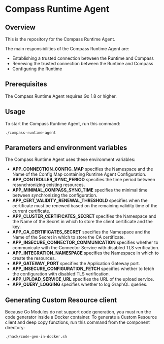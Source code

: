 # Compass Runtime Agent

## Overview

This is the repository for the Compass Runtime Agent.

The main responsibilities of the Compass Runtime Agent are:
- Establishing a trusted connection between the Runtime and Compass
- Renewing the trusted connection between the Runtime and Compass
- Configuring the Runtime


## Prerequisites

The Compass Runtime Agent requires Go 1.8 or higher.

## Usage

To start the Compass Runtime Agent, run this command:

```
./compass-runtime-agent
```

## Parameters and environment variables

The Compass Runtime Agent uses these environment variables:
- **APP_CONNECTION_CONFIG_MAP** specifies the Namespace and the Name of the Config Map containing Runtime Agent Configuration. 
- **APP_CONTROLLER_SYNC_PERIOD** specifies the time period between resynchronizing existing resources.
- **APP_MINIMAL_COMPASS_SYNC_TIME** specifies the minimal time between synchronizing the configuration.
- **APP_CERT_VALIDITY_RENEWAL_THRESHOLD** specifies when the certificate must be renewed based on the remaining validity time of the current certificate. 
- **APP_CLUSTER_CERTIFICATES_SECRET** specifies the Namespace and the Name of the Secret in which to store the client certificate and the key.
- **APP_CA_CERTIFICATES_SECRET** specifies the Namespace and the Name of the Secret in which to store the CA certificate.
- **APP_INSECURE_CONNECTOR_COMMUNICATION** specifies whether to communicate with the Connector Service with disabled TLS verification.
- **APP_INTEGRATION_NAMESPACE** specifies the Namespace in which to create the resources.
- **APP_GATEWAY_PORT** specifies the Application Gateway port.
- **APP_INSECURE_CONFIGURATION_FETCH** specifies whether to fetch the configuration with disabled TLS verification.
- **APP_UPLOAD_SERVICE_URL** specifies the URL of the upload service.
- **APP_QUERY_LOGGING** specifies whether to log GraphQL queries.


## Generating Custom Resource client

Because Go Modules do not support code generation, you must run the code generator inside a Docker container.
To generate a Custom Resource client and deep copy functions, run this command from the component directory:
```
./hack/code-gen-in-docker.sh
```
